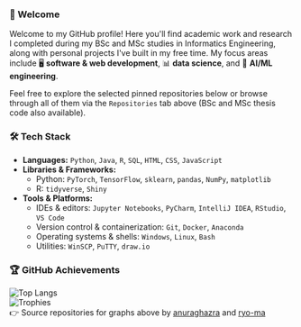 ### 👋 Welcome
Welcome to my GitHub profile! Here you'll find academic work and research I completed during my BSc and MSc studies in Informatics Engineering, along with personal projects I've built in my free time. My focus areas include 🖥️ **software & web development**, 📊 **data science**, and 🧠 **AI/ML engineering**. 

Feel free to explore the selected pinned repositories below or browse through all of them via the `Repositories` tab above (BSc and MSc thesis code also available).

### 🛠️ Tech Stack
- **Languages:** `Python`, `Java`, `R`, `SQL`, `HTML`, `CSS`, `JavaScript`
- **Libraries & Frameworks:**
  - Python: `PyTorch`, `TensorFlow`, `sklearn`, `pandas`, `NumPy`, `matplotlib`
  - R: `tidyverse`, `Shiny`
- **Tools & Platforms:**
  - IDEs & editors: `Jupyter Notebooks`, `PyCharm`, `IntelliJ IDEA`, `RStudio`, `VS Code` 
  - Version control & containerization: `Git`, `Docker`, `Anaconda`  
  - Operating systems & shells: `Windows`, `Linux`, `Bash`   
  - Utilities: `WinSCP`, `PuTTY`, `draw.io`

### 🏆 GitHub Achievements
![Top Langs](https://github-readme-stats.vercel.app/api/top-langs/?username=akoutsop1909&hide=Jupyter%20Notebook,php,asp.net&layout=compact)\
![Trophies](https://github-profile-trophy.vercel.app/?username=akoutsop1909&title=MultiLanguage,Experience,Commits,Stars,Repositories)\
👉 Source repositories for graphs above by [anuraghazra](https://github.com/anuraghazra/github-readme-stats) and [ryo-ma](https://github.com/ryo-ma/github-profile-trophy)

<!---
akoutsop1909/akoutsop1909 is a ✨ special ✨ repository because its `README.md` (this file) appears on your GitHub profile.
You can click the Preview link to take a look at your changes.
--->
